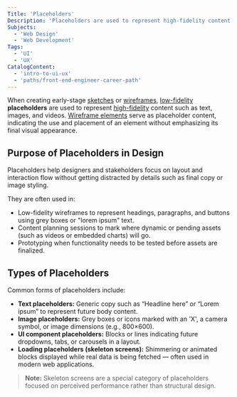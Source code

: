 ```yaml
---
Title: 'Placeholders'
Description: 'Placeholders are used to represent high-fidelity content such as text, images, and videos.'
Subjects:
  - 'Web Design'
  - 'Web Development'
Tags:
  - 'UI'
  - 'UX'
CatalogContent:
  - 'intro-to-ui-ux'
  - 'paths/front-end-engineer-career-path'
---
```


When creating early-stage [sketches](https://www.codecademy.com/resources/docs/uiux/sketching) or [wireframes](https://www.codecademy.com/resources/docs/uiux/wireframe), [low-fidelity](https://www.codecademy.com/resources/docs/uiux/low-fidelity) **placeholders** are used to represent [high-fidelity](https://www.codecademy.com/resources/docs/uiux/high-fidelity) content such as text, images, and videos. [Wireframe elements](https://www.codecademy.com/resources/docs/uiux/wireframe-elements) serve as placeholder content, indicating the use and placement of an element without emphasizing its final visual appearance.

## Purpose of Placeholders in Design

Placeholders help designers and stakeholders focus on layout and interaction flow without getting distracted by details such as final copy or image styling.

They are often used in:

- Low-fidelity wireframes to represent headings, paragraphs, and buttons using grey boxes or "lorem ipsum" text.
- Content planning sessions to mark where dynamic or pending assets (such as videos or embedded charts) will go.
- Prototyping when functionality needs to be tested before assets are finalized.

## Types of Placeholders

Common forms of placeholders include:

- **Text placeholders:** Generic copy such as “Headline here” or “Lorem ipsum” to represent future body content.
- **Image placeholders:** Grey boxes or icons marked with an 'X', a camera symbol, or image dimensions (e.g., 800×600).
- **UI component placeholders:** Blocks or lines indicating future dropdowns, tabs, or carousels in a layout.
- **Loading placeholders (skeleton screens):** Shimmering or animated blocks displayed while real data is being fetched — often used in modern web applications.

> **Note:** Skeleton screens are a special category of placeholders focused on perceived performance rather than structural design.
